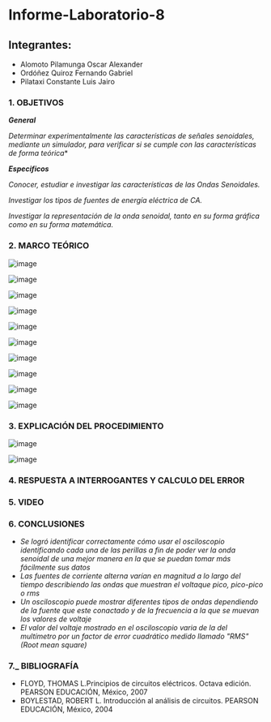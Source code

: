 # Informe-Laboratorio-8

## Integrantes:

  * Alomoto Pilamunga Oscar Alexander
  * Ordóñez Quiroz Fernando Gabriel
  * Pilataxi Constante Luis Jairo

### 1. OBJETIVOS

***General***

*Determinar experimentalmente las características de señales senoidales, mediante un simulador, para verificar si se cumple con las 
características de forma teórica**

***Especificos*** 

*Conocer, estudiar e investigar las características de las Ondas Senoidales.*

*Investigar los tipos de fuentes de energía eléctrica de CA.*

*Investigar la representación de la onda senoidal, tanto en su forma gráfica como
en su forma matemática.*

### 2. MARCO TEÓRICO

![image](https://user-images.githubusercontent.com/104925648/219509366-bca36d49-fd49-49e4-be45-04392521d79e.png)

![image](https://user-images.githubusercontent.com/104925648/219542130-3608fc30-2e06-436e-b98f-42357b913604.png)

![image](https://user-images.githubusercontent.com/104925648/219542158-011b82a1-14c2-4644-b602-71c0c4a2e2a0.png)

![image](https://user-images.githubusercontent.com/104925648/219540581-f57b3595-d985-414d-986a-e1421c3e57cd.png)

![image](https://user-images.githubusercontent.com/104925648/219540614-762eb18e-1495-400f-8bce-dc4968abea80.png)

![image](https://user-images.githubusercontent.com/104925648/219540647-c578356a-96f1-473d-9b64-c9679f65f9ed.png)

![image](https://user-images.githubusercontent.com/104925648/219540755-e8993115-8700-4253-a452-a48317b15cbe.png)

![image](https://user-images.githubusercontent.com/104925648/219540799-9beb0afa-7866-409f-8213-67788bdb9a16.png)

![image](https://user-images.githubusercontent.com/104925648/219540838-6c1531cf-9359-478e-a3f2-4b3464f9601f.png)

![image](https://user-images.githubusercontent.com/104925648/219540863-11b09fbb-e0f7-4ef6-b0cc-d0cbf206d2d1.png)

### 3. EXPLICACIÓN DEL PROCEDIMIENTO

![image](https://user-images.githubusercontent.com/116774906/219541427-7c5b31a0-eb31-4bc6-9312-5c921d7bf052.png)

![image](https://user-images.githubusercontent.com/116774906/219541464-b2ae4183-d996-49b2-aeac-6dc9daab0aa6.png)


### 4. RESPUESTA A INTERROGANTES Y CALCULO DEL ERROR


### 5. VIDEO


### 6. CONCLUSIONES

- *Se logró identificar correctamente cómo usar el osciloscopio identificando cada una de las perillas a fin de poder ver la onda senoidal de 
   una mejor manera en la que se puedan tomar más fácilmente sus datos*
- *Las fuentes de corriente alterna varían en magnitud a lo largo del tiempo describiendo las ondas que muestran el voltaque pico, pico-pico o rms*
- *Un osciloscopio puede mostrar diferentes tipos de ondas dependiendo de la fuente que este conactado y de la frecuencia a la que se muevan los valores de voltaje*
- *El valor del voltaje mostrado en el osciloscopio varia de la del multímetro por un factor de error cuadrático medido llamado "RMS" (Root mean square)*

### 7._ BIBLIOGRAFÍA

- FLOYD, THOMAS L.Principios de circuitos eléctricos. Octava edición. PEARSON EDUCACIÓN, México, 2007
- BOYLESTAD, ROBERT L. Introducción al análisis de circuitos. PEARSON EDUCACIÓN, México, 2004
